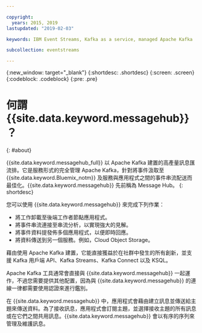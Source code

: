 ```yaml
---

copyright:
  years: 2015, 2019
lastupdated: "2019-02-03"

keywords: IBM Event Streams, Kafka as a service, managed Apache Kafka

subcollection: eventstreams

---
```


{:new_window: target="_blank"}
{:shortdesc: .shortdesc}
{:screen: .screen}
{:codeblock: .codeblock}
{:pre: .pre}

# 何謂 {{site.data.keyword.messagehub}}？
{: #about}

{{site.data.keyword.messagehub_full}} 以 Apache Kafka 建置的高產量訊息匯流排。它是服務形式的完全管理 Apache Kafka，針對將事件汲取至 {{site.data.keyword.Bluemix_notm}} 及服務與應用程式之間的事件串流配送而最佳化。{{site.data.keyword.messagehub}} 先前稱為 Message Hub。
{: shortdesc}

您可以使用 {{site.data.keyword.messagehub}} 來完成下列作業：

* 將工作卸載至後端工作者節點應用程式。
* 將事件串流連接至串流分析，以實現強大的見解。
* 將事件資料提發佈多個應用程式，以便即時回應。
* 將資料傳送到另一個服務。例如，Cloud Object Storage。

藉由使用 Apache Kafka 建置，它能直接獲益於在社群中發生的所有創新，並支援 Kafka 用戶端 API、Kafka Streams、Kafka Connect 以及 KSQL。


Apache Kafka 工具通常會直接與 {{site.data.keyword.messagehub}} 一起運作，不過您需要提供其他配置，因為與 {{site.data.keyword.messagehub}} 的連線一律都需要使用認證來進行鑑別。

在 {{site.data.keyword.messagehub}} 中，應用程式會藉由建立訊息並傳送給主題來傳送資料。為了接收訊息，應用程式會訂閱主題，並選擇接收主題的所有訊息或在它們之間共用訊息。{{site.data.keyword.messagehub}} 會以有序的序列來管理及維護訊息。 




